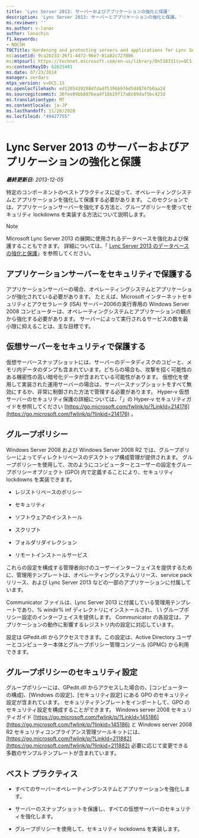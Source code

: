 ```yaml
---
title: 'Lync Server 2013: サーバーおよびアプリケーションの強化と保護'
description: 'Lync Server 2013: サーバーとアプリケーションの強化と保護。'
ms.reviewer: ''
ms.author: v-lanac
author: lanachin
f1.keywords:
- NOCSH
TOCTitle: Hardening and protecting servers and applications for Lync Server 2013
ms:assetid: 9ca2b233-26f1-4d72-96e7-81a82c727806
ms:mtpsurl: https://technet.microsoft.com/en-us/library/Dn518331(v=OCS.15)
ms:contentKeyID: 62625491
ms.date: 07/23/2014
manager: serdars
mtps_version: v=OCS.15
ms.openlocfilehash: ed1205439208dfdadf5396b976d5d4876fb0aa24
ms.sourcegitcommit: 36fee89bb887bea4f18b19f17a8c69daf5bc423d
ms.translationtype: MT
ms.contentlocale: ja-JP
ms.lasthandoff: 11/26/2020
ms.locfileid: "49427755"
---
```

# <a name="hardening-and-protecting-servers-and-applications-for-lync-server-2013"></a>Lync Server 2013 のサーバーおよびアプリケーションの強化と保護

<div data-xmlns="http://www.w3.org/1999/xhtml">

<div class="topic" data-xmlns="http://www.w3.org/1999/xhtml" data-msxsl="urn:schemas-microsoft-com:xslt" data-cs="https://msdn.microsoft.com/">

<div data-asp="https://msdn2.microsoft.com/asp">



</div>

<div id="mainSection">

<div id="mainBody">

<span> </span>

_**最終更新日:** 2013-12-05_

特定のコンポーネントのベストプラクティスに従って、オペレーティングシステムとアプリケーションを強化して保護する必要があります。 このセクションでは、アプリケーションサーバーを強化する方法と、グループポリシーを使ってセキュリティ lockdowns を実装する方法について説明します。

<div>


> [!NOTE]  
> Microsoft Lync Server 2013 の展開に使用されるデータベースを強化および保護することもできます。 詳細については、「 <A href="lync-server-2013-hardening-and-protecting-databases.md">Lync Server 2013 のデータベースの強化と保護</A>」を参照してください。



</div>

<div>

## <a name="securing-application-servers"></a>アプリケーションサーバーをセキュリティで保護する

アプリケーションサーバーの場合、オペレーティングシステムとアプリケーションが強化されている必要があります。 たとえば、Microsoft インターネットセキュリティとアクセラレータ (ISA) サーバー2006の実行専用の Windows Server 2008 コンピューターは、オペレーティングシステムとアプリケーションの観点から強化する必要があります。 サーバーによって実行されるサービスの数を最小限に抑えることは、主な目標です。

</div>

<div>

## <a name="securing-virtual-servers"></a>仮想サーバーをセキュリティで保護する

仮想サーバースナップショットには、サーバーのデータディスクのコピーと、メモリ内データのダンプも含まれています。どちらの場合も、攻撃を招く可能性のある機密性の高い暗号化データが含まれている可能性があります。 仮想化を使用して実装された運用サーバーの場合は、サーバースナップショットをすべて無効にするか、非常に制御された方法で管理する必要があります。 Hyper-v 仮想サーバーのセキュリティ保護の詳細については、「」の Hyper-v セキュリティガイドを参照してください [https://go.microsoft.com/fwlink/p/?LinkId=214176](https://go.microsoft.com/fwlink/p/?linkid=214176) 。

</div>

<div>

## <a name="group-policy"></a>グループポリシー

Windows Server 2008 および Windows Server 2008 R2 では、グループポリシーによってディレクトリベースのデスクトップ構成管理が提供されます。 グループポリシーを使用して、次のようにコンピューターとユーザーの設定をグループポリシーオブジェクト (GPO) 内で定義することにより、セキュリティ lockdowns を実装できます。

  - レジストリベースのポリシー

  - セキュリティ

  - ソフトウェアのインストール

  - スクリプト

  - フォルダリダイレクション

  - リモートインストールサービス

これらの設定を構成する管理者向けのユーザーインターフェイスを提供するために、管理用テンプレートは、オペレーティングシステムリリース、service pack リリース、および Lync Server 2013 などの一部のアプリケーションに付属しています。

Communicator ファイルは、Lync Server 2013 に付属している管理用テンプレートであり、% windir% inf ディレクトリにインストールされ、 \\ \\ グループポリシー設定のインターフェイスを提供します。 Communicator の各設定は、アプリケーションの動作に影響するレジストリ内の設定に対応しています。

設定は GPedit.dll からアクセスできます。この設定は、Active Directory ユーザーとコンピューター本体とグループポリシー管理コンソール (GPMC) から利用できます。

</div>

<div>

## <a name="group-policy-security-settings"></a>グループポリシーのセキュリティ設定

グループポリシーには、GPedit.dll からアクセスした場合の、[コンピューターの構成]、[Windows の設定]、[セキュリティ設定] にある GPO のセキュリティ設定が含まれています。 セキュリティテンプレートをインポートして、GPO のセキュリティ設定を構成することができます。 Windows server 2008 セキュリティガイド [https://go.microsoft.com/fwlink/p/?LinkId=145186](https://go.microsoft.com/fwlink/p/?linkid=145186) と Windows server 2008 R2 セキュリティコンプライアンス管理ツールキットには、 [https://go.microsoft.com/fwlink/p/?LinkId=211882](https://go.microsoft.com/fwlink/p/?linkid=211882) 必要に応じて変更できる多数のサンプルテンプレートが含まれています。

</div>

<div>

## <a name="best-practices"></a>ベスト プラクティス

  - すべてのサーバーオペレーティングシステムとアプリケーションを強化します。

  - サーバーのスナップショットを保護し、すべての仮想サーバーのセキュリティを強化します。

  - グループポリシーを使用して、セキュリティ lockdowns を実装します。

</div>

</div>

<span> </span>

</div>

</div>

</div>

